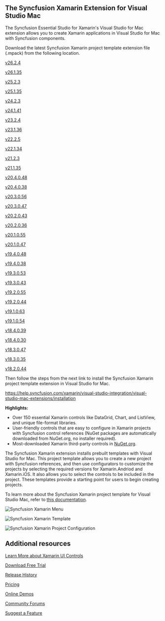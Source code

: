 ## The Syncfusion Xamarin Extension for Visual Studio Mac

The Syncfusion Essential Studio for Xamarin's Visual Studio for Mac extension allows you to create Xamarin applications in Visual Studio for Mac with Syncfusion components.

Download the latest Syncfusion Xamarin project template extension file (.mpack) from the following location.

[v26.2.4](https://files2.syncfusion.com/Installs/v26.2.4/Mac/Syncfusion%20Xamarin%20VSMacExtensions.mpack)

[v26.1.35](https://files2.syncfusion.com/Installs/v26.1.35/Mac/Syncfusion%20Xamarin%20VSMacExtensions.mpack)

[v25.2.3](https://files2.syncfusion.com/Installs/v25.2.3/Mac/Syncfusion%20Xamarin%20VSMacExtensions.mpack)

[v25.1.35](https://files2.syncfusion.com/Installs/v25.1.35/Mac/Syncfusion%20Xamarin%20VSMacExtensions.mpack)

[v24.2.3](https://files2.syncfusion.com/Installs/v24.2.3/Mac/Syncfusion%20Xamarin%20VSMacExtensions.mpack)

[v24.1.41](https://files2.syncfusion.com/Installs/v24.1.41/Mac/Syncfusion%20Xamarin%20VSMacExtensions.mpack)

[v23.2.4](https://files2.syncfusion.com/Installs/v23.2.4/Mac/Syncfusion%20Xamarin%20VSMacExtensions.mpack)

[v23.1.36](https://files2.syncfusion.com/Installs/v23.1.36/Mac/Syncfusion%20Xamarin%20VSMacExtensions.mpack)

[v22.2.5](https://files2.syncfusion.com/Installs/v22.2.5/Mac/Syncfusion%20Xamarin%20VSMacExtensions.mpack)

[v22.1.34](https://files2.syncfusion.com/Installs/v22.1.34/Mac/Syncfusion%20Xamarin%20VSMacExtensions.mpack)

[v21.2.3](https://files2.syncfusion.com/Installs/v21.2.3/Mac/Syncfusion%20Xamarin%20VSMacExtensions.mpack)

[v21.1.35](https://files2.syncfusion.com/Installs/v21.1.35/Mac/Syncfusion%20Xamarin%20VSMacExtensions.mpack)

[v20.4.0.48](https://files2.syncfusion.com/Installs/v20.4.0.48/Mac/Syncfusion%20Xamarin%20VSMacExtensions.mpack)

[v20.4.0.38](https://files2.syncfusion.com/Installs/v20.4.0.38/Mac/Syncfusion%20Xamarin%20VSMacExtensions.mpack)

[v20.3.0.56](https://files2.syncfusion.com/Installs/v20.3.0.56/Mac/Syncfusion%20Xamarin%20VSMacExtensions.mpack)

[v20.3.0.47](https://files2.syncfusion.com/Installs/v20.3.0.47/Mac/Syncfusion%20Xamarin%20VSMacExtensions.mpack)

[v20.2.0.43](https://files2.syncfusion.com/Installs/v20.2.0.43/Mac/Syncfusion%20Xamarin%20VSMacExtensions.mpack)

[v20.2.0.36](https://files2.syncfusion.com/Installs/v20.2.0.36/Mac/Syncfusion%20Xamarin%20VSMacExtensions.mpack)

[v20.1.0.55](https://files2.syncfusion.com/Installs/v20.1.0.55/Mac/Syncfusion%20Xamarin%20VSMacExtensions.mpack)

[v20.1.0.47](https://files2.syncfusion.com/Installs/v20.1.0.47/Mac/Syncfusion%20Xamarin%20VSMacExtensions.mpack)

[v19.4.0.48](https://files2.syncfusion.com/Installs/v19.4.0.48/Mac/Syncfusion%20Xamarin%20VSMacExtensions.mpack)

[v19.4.0.38](https://files2.syncfusion.com/Installs/v19.4.0.38/Mac/Syncfusion%20Xamarin%20VSMacExtensions.mpack)

[v19.3.0.53](https://files2.syncfusion.com/Installs/v19.3.0.53/Mac/Syncfusion%20Xamarin%20VSMacExtensions.mpack)

[v19.3.0.43](https://files2.syncfusion.com/Installs/v19.3.0.43/Mac/Syncfusion%20Xamarin%20VSMacExtensions.mpack)

[v19.2.0.55](https://files2.syncfusion.com/Installs/v19.2.0.55/Mac/Syncfusion%20Xamarin%20VSMacExtensions.mpack)

[v19.2.0.44](https://files2.syncfusion.com/Installs/v19.2.0.44/Mac/Syncfusion%20Xamarin%20VSMacExtensions.mpack)

[v19.1.0.63](https://files2.syncfusion.com/Installs/v19.1.0.63/Mac/Syncfusion%20Xamarin%20VSMacExtensions.mpack)

[v19.1.0.54](https://files2.syncfusion.com/Installs/v19.1.0.54/Mac/Syncfusion%20Xamarin%20VSMacExtensions.mpack)

[v18.4.0.39](https://files2.syncfusion.com/Installs/v18.4.0.39/Mac/Syncfusion%20Xamarin%20VSMacExtensions.mpack)

[v18.4.0.30](https://files2.syncfusion.com/Installs/v18.4.0.30/Mac/Syncfusion%20Xamarin%20VSMacExtensions.mpack)

[v18.3.0.47](https://files2.syncfusion.com/Installs/v18.3.0.47/Mac/Syncfusion%20Xamarin%20VSMacExtensions.mpack)

[v18.3.0.35](https://files2.syncfusion.com/Installs/v18.3.0.35/Mac/Syncfusion%20Xamarin%20VSMacExtensions.mpack)

[v18.2.0.44](https://files2.syncfusion.com/Installs/v18.2.0.44/Mac/Syncfusion%20Xamarin%20VSMacExtensions.mpack)

Then follow the steps from the next link to install the Syncfusion Xamarin project template extension in Visual Studio for Mac.

https://help.syncfusion.com/xamarin/visual-studio-integration/visual-studio-mac-extensions/installation

**Highlights:**

* Over 150 essential Xamarin controls like DataGrid, Chart, and ListView, and unique file-format libraries.
* User-friendly controls that are easy to configure in Xamarin projects with Syncfusion control references (NuGet packages are automatically downloaded from NuGet.org, no installer required).
* Most-downloaded Xamarin third-party controls in [NuGet.org](https://www.nuget.org/profiles/SyncfusionInc).

The Syncfusion Xamarin extension installs prebuilt templates with Visual Studio for Mac. This project template allows you to create a new project with Syncfusion references, and then use configurators to customize the projects by selecting the required versions for Xamarin.Andriod and Xamarin.iOS. It also allows you to select the controls to be included in the project. These templates provide a starting point for users to begin creating projects.

To learn more about the Syncfusion Xamarin project template for Visual Studio Mac, refer to [this documentation](https://help.syncfusion.com/xamarin/visual-studio-integration/visual-studio-mac-extensions/create-project).

![Syncfusion Xamarin Menu](Images/syncfusion-menu.png)

![Syncfusion Xamarin Template](Images/syncfusion-template.png)

![Syncfusion Xamarin Project Configuration](Images/project-configuration.png)

## Additional resources

[Learn More about Xamarin UI Controls](https://www.syncfusion.com/xamarin-ui-controls?utm_medium=listing&utm_source=github&utm_campaign=xamarin-trial-github)

[Download Free Trial](https://www.syncfusion.com/downloads?utm_medium=listing&utm_source=github&utm_campaign=xamarin-trial-github)

[Release History](https://help.syncfusion.com/xamarin/release-notes?utm_medium=listing&utm_source=github&utm_campaign=xamarin-trial-github)

[Pricing](https://www.syncfusion.com/sales/products/xamarin?utm_medium=listing&utm_source=github&utm_campaign=xamarin-trial-github)

[Online Demos](https://www.syncfusion.com/demos/xamarin?utm_medium=listing&utm_source=github&utm_campaign=xamarin-trial-github)

[Community Forums](https://www.syncfusion.com/forums/xamarin.forms?utm_medium=listing&utm_source=github&utm_campaign=xamarin-trial-github)

[Suggest a Feature](https://www.syncfusion.com/feedback/xamarin-forms?utm_medium=listing&utm_source=github&utm_campaign=xamarin-trial-github)
